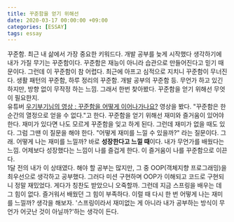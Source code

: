 ```yaml
---
title: 꾸준함을 얻기 위해선
date: 2020-03-17 00:00:00 +09:00
categories: [ESSAY]
tags: essay
---
```



꾸준함. 최근 내 삶에서 가장 중요한 키워드다. 개발 공부를 늦게 시작했다 생각하기에 내가 가질 무기는 꾸준함이다. 꾸준함은 재능이 아니라 습관으로 만들어진다고 믿기 때문이다. 그런데 이 꾸준함이 참 어렵다. 최근에 아프고 심적으로 지치니 꾸준함이 무너진다. 생활 패턴의 꾸준함, 하루 정리의 꾸준함. 개발 공부의 꾸준함 등. 무언가 하고 있긴 하지만, 방향 없이 무작정 하는 느낌. 그래서 한번 찾아봤다. 꾸준함을 얻기 위해선 무엇이 필요한지.<br>
유튜버 [우기부기님의 영상 : 꾸준함을 어떻게 이어나가나요?](https://www.youtube.com/watch?v=VyYSwBdTjHY) 영상을 봤다. "꾸준함은 한순간의 열정으로 얻을 수 없다."고 한다. 꾸준함을 얻기 위해선 재미와 즐거움이 있어야 한다. 재미가 있다면 나도 모르게 꾸준함을 잊고 하게 된다. 그런데 재미가 없을 때도 있다. 그럼 그땐 이 질문을 해야 한다. "어떻게 재미를 느낄 수 있을까?" 라는 질문이다. 그래. 어떻게 나는 재미를 느낄까? 바로 **성장한다고 느낄 때**이다. 내가 무언가를 배웠다는 느낌. 어제보다 성장했다는 느낌이 나를 즐겁게 한다. 이 즐거움이 나를 꾸준함으로 이끈다.<br>
1달 전의 내가 이 상태였다. 해야 할 공부는 많지만, 그 중 OOP(객체지향 프로그래밍)을 최우선으로 생각하고 공부했다. 그러다 미션 구현하며 OOP가 이해되고 코드로 구현되니 정말 재밌었다. 게다가 칭찬도 받았으니 오죽할까. 그런데 지금 스프링을 배우는 데 그 힘이 없다. 즐거워서 배웠던 그 힘이 부족하다. 이럴 때 다시 한 번 어떻게 나는 재미를 느낄까? 생각을 해보자. '스프링이라서 재미없는 게 아니라 내가 공부하는 방식이 무언가 어긋난 것이 아닐까?'하는 생각이 든다.
